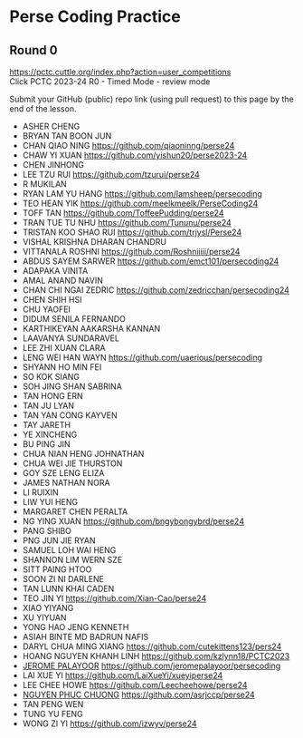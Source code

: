 # Perse Coding Practice 

## Round 0
https://pctc.cuttle.org/index.php?action=user_competitions   
Click PCTC 2023-24 R0 - Timed Mode - review mode

Submit your GitHub (public) repo link (using pull request) to this page by the end of the lesson.
- ASHER CHENG 
- BRYAN TAN BOON JUN
- CHAN QIAO NING https://github.com/qiaoninng/perse24
- CHAW YI XUAN https://github.com/yishun20/perse2023-24
- CHEN JINHONG
- LEE TZU RUI https://github.com/tzurui/perse24
- R MUKILAN
- RYAN LAM YU HANG https://github.com/lamsheep/persecoding
- TEO HEAN YIK https://github.com/meelkmeelk/PerseCoding24
- TOFF TAN https://github.com/ToffeePudding/perse24
- TRAN TUE TU NHU https://github.com/Tununu/perse24
- TRISTAN KOO SHAO RUI https://github.com/trjysl/Perse24
- VISHAL KRISHNA DHARAN CHANDRU
- VITTANALA ROSHNI https://github.com/Roshniiiii/perse24
- ABDUS SAYEM SARWER https://github.com/emct101/persecoding24
- ADAPAKA VINITA
- AMAL ANAND NAVIN
- CHAN CHI NGAI ZEDRIC https://github.com/zedricchan/persecoding24
- CHEN SHIH HSI
- CHU YAOFEI
- DIDUM SENILA FERNANDO
- KARTHIKEYAN AAKARSHA KANNAN
- LAAVANYA SUNDARAVEL
- LEE ZHI XUAN CLARA
- LENG WEI HAN WAYN https://github.com/uaerious/persecoding
- SHYANN HO MIN FEI
- SO KOK SIANG
- SOH JING SHAN SABRINA
- TAN HONG ERN
- TAN JU LYAN
- TAN YAN CONG KAYVEN
- TAY JARETH
- YE XINCHENG
- BU PING JIN
- CHUA NIAN HENG JOHNATHAN
- CHUA WEI JIE THURSTON
- GOY SZE LENG ELIZA
- JAMES NATHAN NORA
- LI RUIXIN
- LIW YUI HENG
- MARGARET CHEN PERALTA
- NG YING XUAN https://github.com/bngybongybrd/perse24
- PANG SHIBO
- PNG JUN JIE RYAN
- SAMUEL LOH WAI HENG
- SHANNON LIM WERN SZE
- SITT PAING HTOO
- SOON ZI NI DARLENE
- TAN LUNN KHAI CADEN
- TEO JIN YI https://github.com/Xian-Cao/perse24
- XIAO YIYANG
- XU YIYUAN
- YONG HAO JENG KENNETH
- ASIAH BINTE MD BADRUN NAFIS
- DARYL CHUA MING XIANG https://github.com/cutekittens123/pers24
- HOANG NGUYEN KHANH LINH https://github.com/kzlynn18/PCTC2023
- [JEROME PALAYOOR](https://github.com/jeromepalayoor/persecoding) https://github.com/jeromepalayoor/persecoding
- LAI XUE YI https://github.com/LaiXueYi/xueyiperse24
- LEE CHEE HOWE https://github.com/Leecheehowe/perse24
- [NGUYEN PHUC CHUONG](https://github.com/asrjccp/perse24) https://github.com/asrjccp/perse24
- TAN PENG WEN
- TUNG YU FENG
- WONG ZI YI https://github.com/izwyv/perse24
